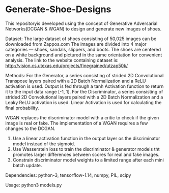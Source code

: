# Generate-Shoe-Designs

This repositoryis developed using the concept of Generative Adversarial Networks(DCGAN & WGAN) to design and generate new images of shoes.

Dataset: The large dataset of shoes consisting of 50,025 images can be downloaded from Zappos.com
The images are divided into 4 major categories — shoes, sandals, slippers, and boots. The shoes are centered on a white background and pictured in the same orientation for convenient analysis.
The link to the website containing dataset is: http://vision.cs.utexas.edu/projects/finegrained/utzap50k/

Methods: For the Generator, a series consisting of strided 2D Convolutional Transpose layers paired with a 2D Batch Normalization and a ReLU activation is used. Output is fed through a tanh Activation function to return it to the input data range [-1, 1]. 
For the Discriminator, a series consisting of strided 2D Convolutional layers paired with a 2D Batch Normalization and a Leaky ReLU activation is used. Linear Activation is used for calculating the final probability.

WGAN replaces the discriminator model with a critic to check if the given image is real or fake. The implementation of a WGAN requires a few changes to the DCGAN.
1. Use a linear activation function in the output layer os the discriminator model instead of the sigmoid.
2. Use Wasserstein loss to train the discriminator & generator models tht promotes larger differences between scores for real and fake images.
3. Constrain discriminator model weights to a limited range after each mini batch update.

Dependencies: python-3, tensorflow-1.14, numpy, PIL, scipy

Usage: python3 models.py
